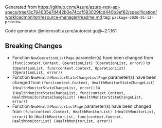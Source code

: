 Generated from https://github.com/Azure/azure-rest-api-specs/tree/3c764635e7d442b3e74caf593029fcd440b3ef82/specification/workloadmonitor/resource-manager/readme.md tag: `package-2020-01-13-preview`

Code generator @microsoft.azure/autorest.go@~2.1.161

## Breaking Changes

- Function `NewOperationListPage` parameter(s) have been changed from `(func(context.Context, OperationList) (OperationList, error))` to `(OperationList, func(context.Context, OperationList) (OperationList, error))`
- Function `NewHealthMonitorStateChangeListPage` parameter(s) have been changed from `(func(context.Context, HealthMonitorStateChangeList) (HealthMonitorStateChangeList, error))` to `(HealthMonitorStateChangeList, func(context.Context, HealthMonitorStateChangeList) (HealthMonitorStateChangeList, error))`
- Function `NewHealthMonitorListPage` parameter(s) have been changed from `(func(context.Context, HealthMonitorList) (HealthMonitorList, error))` to `(HealthMonitorList, func(context.Context, HealthMonitorList) (HealthMonitorList, error))`
